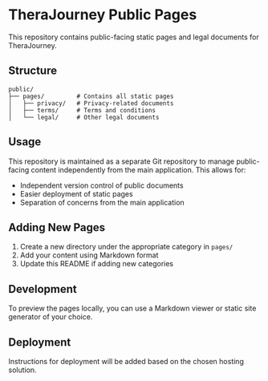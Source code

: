 # TheraJourney Public Pages

This repository contains public-facing static pages and legal documents for TheraJourney.

## Structure

```
public/
├── pages/         # Contains all static pages
│   ├── privacy/   # Privacy-related documents
│   ├── terms/     # Terms and conditions
│   └── legal/     # Other legal documents
```

## Usage

This repository is maintained as a separate Git repository to manage public-facing content independently from the main application. This allows for:

- Independent version control of public documents
- Easier deployment of static pages
- Separation of concerns from the main application

## Adding New Pages

1. Create a new directory under the appropriate category in `pages/`
2. Add your content using Markdown format
3. Update this README if adding new categories

## Development

To preview the pages locally, you can use a Markdown viewer or static site generator of your choice.

## Deployment

Instructions for deployment will be added based on the chosen hosting solution.
